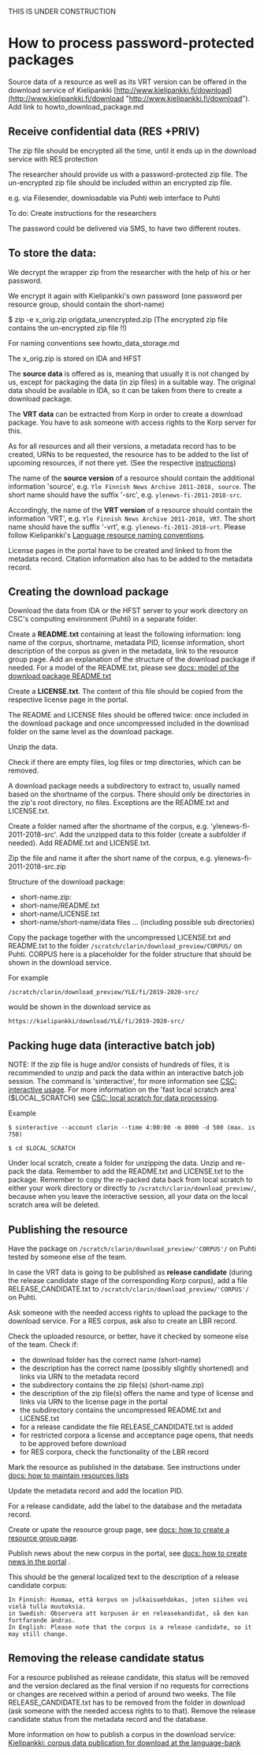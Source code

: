 THIS IS UNDER CONSTRUCTION

# How to process password-protected packages
Source data of a resource as well as its VRT version can be offered in the download service of Kielipankki [http://www.kielipankki.fi/download](http://www.kielipankki.fi/download "http://www.kielipankki.fi/download").
Add link to howto_download_package.md

## Receive confidential data (RES +PRIV)
The zip file should be encrypted all the time, until it ends up in the download service with RES protection

The researcher should provide us with a password-protected zip file.
The un-encrypted zip file should be included within an encrypted zip file.
   
e.g. via Filesender, downloadable via Puhti web interface to Puhti

To do: Create instructions for the researchers

The password could be delivered via SMS, to have two different routes.



## To store the data:
We decrypt the wrapper zip from the researcher with the help of his or her password.

We encrypt it again with Kielipankki's own password (one password per resource group, should contain the short-name)

$ zip -e x_orig.zip origdata_unencrypted.zip		(The encrypted zip file contains the un-encrypted zip file !!)

For naming conventions see howto_data_storage.md

The x_orig.zip is stored on IDA and HFST


The **source data** is offered as is, meaning that usually it is not changed by us, except for packaging the data (in zip files) in a suitable way. The original data should be available in IDA, so it can be taken from there to create a download package.

The **VRT data** can be extracted from Korp in order to create a download package. You have to ask someone with access rights to the Korp server for this.

As for all resources and all their versions, a metadata record has to be created, URNs to be requested, the resource has to be added to the list of upcoming resources, if not there yet. (See the respective [instructions](https://github.com/CSCfi/Kielipankki-utilities/blob/master/docs/))

The name of the **source version** of a resource should contain the additional information 'source', e.g. `Yle Finnish News Archive 2011-2018, source`. The short name should have the suffix '-src', e.g. `ylenews-fi-2011-2018-src`.

Accordingly, the name of the **VRT version** of a resource should contain the information 'VRT', e.g. `Yle Finnish News Archive 2011-2018, VRT`. The short name should have the suffix '-vrt', e.g. `ylenews-fi-2011-2018-vrt`. Please follow Kielipankki's [Language resource naming conventions](https://www.kielipankki.fi/development/language-resource-naming-conventions/).

License pages in the portal have to be created and linked to from the metadata record.
Citation information also has to be added to the metadata record.

## Creating the download package
Download the data from IDA or the HFST server to your work directory on CSC's computing environment (Puhti) in a separate folder. 

Create a **README.txt** containing at least the following information:
long name of the corpus, shortname, metadata PID, license information, short description of the corpus as given in the metadata, link to the resource group page. Add an explanation of the structure of the download package if needed.
For a model of the README.txt, please see [docs: model of the download package README.txt](model_download-package-README.md)

Create a **LICENSE.txt**. The content of this file should be copied from the respective license page in the portal.

The README and LICENSE files should be offered twice: once included in the download package and once uncompressed included in the download folder on the same level as the download package.

Unzip the data. 

Check if there are empty files, log files or tmp directories, which can be removed.

A download package needs a subdirectory to extract to, usually named based on the shortname of the corpus. 
There should only be directories in the zip's root directory, no files. Exceptions are the README.txt and LICENSE.txt.

Create a folder named after the shortname of the corpus, e.g. 'ylenews-fi-2011-2018-src'.
Add the unzipped data to this folder (create a subfolder if needed).
Add README.txt and LICENSE.txt.

Zip the file and name it after the short name of the corpus, e.g. ylenews-fi-2011-2018-src.zip

Structure of the download package:

- short-name.zip:
- short-name/README.txt
- short-name/LICENSE.txt
- short-name/short-name/data files ... (including possible sub directories)

Copy the package together with the uncompressed LICENSE.txt and README.txt to the folder `/scratch/clarin/download_preview/CORPUS/` on Puhti. CORPUS here is a placeholder for the folder structure that should be shown in the download service.

For example 

`/scratch/clarin/download_preview/YLE/fi/2019-2020-src/`

would be shown in the download service as 

`https://kielipankki/download/YLE/fi/2019-2020-src/`



## Packing huge data (interactive batch job)
NOTE: If the zip file is huge and/or consists of hundreds of files, it is recommended to unzip and pack the data within an interactive batch job session.
The command is 'sinteractive', for more information see [CSC: interactive usage](https://docs.csc.fi/computing/running/interactive-usage/).
For more information on the 'fast local scratch area' ($LOCAL_SCRATCH) see [CSC: local scratch for data processing](https://docs.csc.fi/support/faq/local_scratch_for_data_processing/).

Example

    $ sinteractive --account clarin --time 4:00:00 -m 8000 -d 500 (max. is 750)
    
    $ cd $LOCAL_SCRATCH

Under local scratch, create a folder for unzipping the data. 
Unzip and re-pack the data. Remember to add the README.txt and LICENSE.txt to the package.
Remember to copy the re-packed data back from local scratch to either your work directory or directly to `/scratch/clarin/download_preview/`, because when you leave the interactive session, all your data on the local scratch area will be deleted.


## Publishing the resource
Have the package on `/scratch/clarin/download_preview/'CORPUS'/` on Puhti tested by someone else of the team.

In case the VRT data is going to be published as **release candidate** (during the release candidate stage of the corresponding Korp corpus), add a file RELEASE_CANDIDATE.txt to `/scratch/clarin/download_preview/'CORPUS'/` on Puhti.

Ask someone with the needed access rights to upload the package to the download service.
For a RES corpus, ask also to create an LBR record.

Check the uploaded resource, or better, have it checked by someone else of the team.
Check if:

- the download folder has the correct name (short-name)
- the description has the correct name (possibly slightly shortened) and links via URN to the metadata record
- the subdirectory contains the zip file(s) (short-name.zip)
- the description of the zip file(s) offers the name and type of license and links via URN to the license page in the portal
- the subdirectory contains the uncompressed README.txt and LICENSE.txt
- for a release candidate the file RELEASE_CANDIDATE.txt is added
- for restricted corpora a license and acceptance page opens, that needs to be approved before download
- for RES corpora, check the functionality of the LBR record

Mark the resource as published in the database. See instructions under [docs: how to maintain resources lists](howto_maintain_resource_lists_database.md)

Update the metadata record and add the location PID.

For a release candidate, add the label to the database and the metadata record.

Create or upate the resource group page, see [docs: how to create a resource group page](howto_resource_group_page.md).

Publish news about the new corpus in the portal, see [docs: how to create news in the portal](howto_portal_news.md) .

This should be the general localized text to the description of a release candidate corpus:

    In Finnish: Huomaa, että korpus on julkaisuehdokas, joten siihen voi vielä tulla muutoksia.
    in Swedish: Observera att korpusen är en releasekandidat, så den kan fortfarande ändras.
    In English: Please note that the corpus is a release candidate, so it may still change.


## Removing the release candidate status
For a resource published as release candidate, this status will be removed and the version declared as the final version if no requests for corrections or changes are received within a period of around two weeks.
The file RELEASE_CANDIDATE.txt has to be removed from the folder in download (ask someone with the needed access rights to to that).
Remove the release candidate status from the metadata record and the database.



More information on how to publish a corpus in the download service:
[Kielipankki: corpus data publication for download at the language-bank](https://www.kielipankki.fi/development/corpus-data-publication-for-download-at-the-language-bank/)

